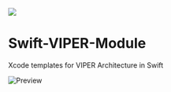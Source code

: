 ![](http://juanpecatalan.com/SwiftViperModule/logo.png)

# Swift-VIPER-Module
Xcode templates for VIPER Architecture in Swift

![Preview](http://juanpecatalan.com/SwiftViperModule/demoViper2.gif)
